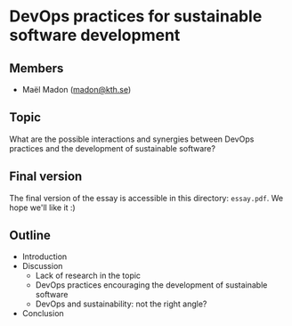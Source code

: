 # DevOps practices for sustainable software development
## Members
- Maël Madon (madon@kth.se)
 
## Topic
What are the possible interactions and synergies between DevOps practices and the development of sustainable software?

## Final version
The final version of the essay is accessible in this directory: `essay.pdf`. We hope we'll like it :)

## Outline
- Introduction
- Discussion
  - Lack of research in the topic
  - DevOps practices encouraging the development of sustainable software
  - DevOps and sustainability: not the right angle?
- Conclusion